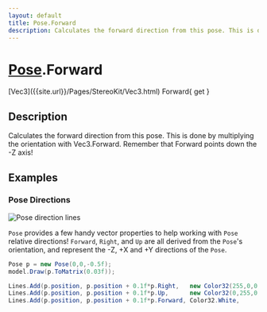 ```yaml
---
layout: default
title: Pose.Forward
description: Calculates the forward direction from this pose. This is done by multiplying the orientation with Vec3.Forward. Remember that Forward points down the -Z axis!
---
```

# [Pose]({{site.url}}/Pages/StereoKit/Pose.html).Forward

<div class='signature' markdown='1'>
[Vec3]({{site.url}}/Pages/StereoKit/Vec3.html) Forward{ get }
</div>

## Description
Calculates the forward direction from this pose. This is
done by multiplying the orientation with Vec3.Forward. Remember
that Forward points down the -Z axis!


## Examples

### Pose Directions

![Pose direction lines]({{site.screen_url}}/Docs/PoseDirections.jpg)

`Pose` provides a few handy vector properties to help working with
`Pose` relative directions! `Forward`, `Right`, and `Up` are all
derived from the `Pose`'s orientation, and represent the -Z, +X and
+Y directions of the `Pose`.

```csharp
Pose p = new Pose(0,0,-0.5f);
model.Draw(p.ToMatrix(0.03f));

Lines.Add(p.position, p.position + 0.1f*p.Right,   new Color32(255,0,0,255), 0.005f);
Lines.Add(p.position, p.position + 0.1f*p.Up,      new Color32(0,255,0,255), 0.005f);
Lines.Add(p.position, p.position + 0.1f*p.Forward, Color32.White,            0.005f);
```

